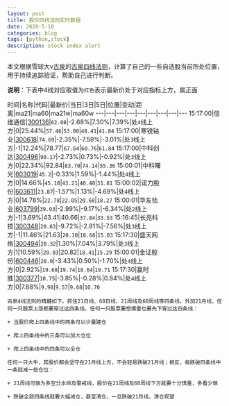 ```yaml
---
layout: post
title: 股价四线法则实时数据
date: 2020-5-10
categories: blog
tags: [python,stock]
description: stock index alert
---
```



本文根据雪球大v[古泉](https://xueqiu.com/u/7148646888)的[古泉四线法则](https://xueqiu.com/7148646888/130498192)，计算了自己的一些自选股当前所处位置，用于持续追踪验证，帮助自己进行判断。

**说明**：下表中4线对应取值为`红色`表示最新价处于对应指标上方，属正面

时间|名称|代码|最新价|当日|3日|5日|位置|变动|距离|ma21|ma60|ma21w|ma60w
---|---|---|---|---|---|---|---|---
15:17:00|信维通信|[300136](https://xueqiu.com/S/SZ300136)|`62.08`|-2.68%|7.30%|7.39%|处`4`线上方|0|25.44%|`57.46`|`53.00`|`48.41`|`41.84`
15:17:00|寒锐钴业|[300618](https://xueqiu.com/S/SZ300618)|`74.69`|-2.35%|-7.59%|-3.01%|处`3`线上方|-1|12.24%|78.77|`67.64`|`60.76`|`61.84`
15:17:00|中科创达|[300496](https://xueqiu.com/S/SZ300496)|`90.17`|-2.73%|0.73%|-0.92%|处`3`线上方|0|22.34%|92.84|`83.70`|`74.14`|`55.36`
15:00:01|中科曙光|[603019](https://xueqiu.com/S/SH603019)|`45.2`|-0.33%|1.59%|-1.44%|处`4`线上方|0|14.66%|`45.18`|`43.21`|`40.40`|`31.81`
15:00:02|诺力股份|[603611](https://xueqiu.com/S/SH603611)|`23.87`|-1.57%|1.13%|-4.69%|处`4`线上方|0|14.78%|`22.78`|`22.05`|`20.68`|`18.27`
15:00:01|华友钴业|[603799](https://xueqiu.com/S/SH603799)|`39.93`|-2.99%|-9.17%|-6.34%|处`2`线上方|-1|3.69%|43.41|40.66|`37.84`|`33.53`
15:16:45|长亮科技|[300348](https://xueqiu.com/S/SZ300348)|`20.63`|-9.72%|-2.81%|-7.56%|处`3`线上方|-1|11.46%|21.63|`20.10`|`18.66`|`15.03`
15:17:30|盛天网络|[300494](https://xueqiu.com/S/SZ300494)|`20.32`|1.30%|7.04%|3.79%|处`3`线上方|1|10.59%|`20.03`|20.82|`18.41`|`15.29`
15:00:01|金证股份|[600446](https://xueqiu.com/S/SH600446)|`20.0`|-3.43%|0.50%|-1.70%|处`4`线上方|0|2.92%|`19.68`|`19.74`|`18.64`|`19.71`
15:17:30|赢时胜|[300377](https://xueqiu.com/S/SZ300377)|`10.75`|-3.85%|-0.28%|0.84%|处`4`线上方|0|7.88%|`9.98`|`9.57`|`9.68`|`10.70`

```
古泉4线法则的精髓如下。抓住21日线、60日线、21周线及60周线等四条线，外加21月线，任何一只股票上涨都要穿过这四条线，任何一只股票要想爆雷也要先下穿过这四条线：

+ 当股价爬上四条线中的两条可以少量建仓

+ 爬上四条线中的三条可以加大仓位

+ 爬上四条线中的四条可以全仓

任何一只大牛，其股价都会坚守在21月线上方，不会轻易跌破21月线；相反，每跌破四条线中一条就减一些仓位：

+ 21周线可做为多空分水岭及警戒线，股价在21周线及60周线下方就要十分慎重，多看少做

+ 跌破全部四条线就要大幅减仓，甚至清仓，一旦跌破21月线，清仓观望
```